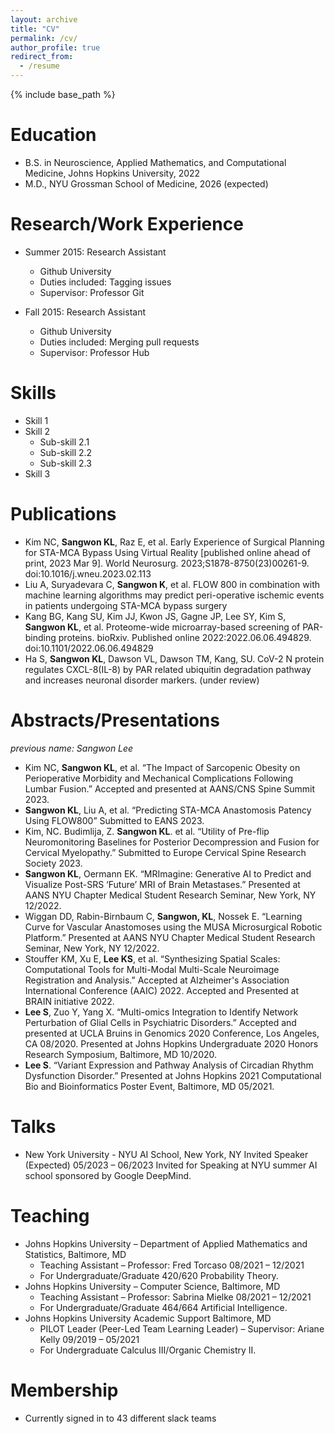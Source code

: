 ```yaml
---
layout: archive
title: "CV"
permalink: /cv/
author_profile: true
redirect_from:
  - /resume
---
```


{% include base_path %}

Education
======
* B.S. in Neuroscience, Applied Mathematics, and Computational Medicine, Johns Hopkins University, 2022
* M.D., NYU Grossman School of Medicine, 2026 (expected)

Research/Work Experience
======
* Summer 2015: Research Assistant
  * Github University
  * Duties included: Tagging issues
  * Supervisor: Professor Git

* Fall 2015: Research Assistant
  * Github University
  * Duties included: Merging pull requests
  * Supervisor: Professor Hub
  
Skills
======
* Skill 1
* Skill 2
  * Sub-skill 2.1
  * Sub-skill 2.2
  * Sub-skill 2.3
* Skill 3

Publications
======
- Kim NC, **Sangwon KL**, Raz E, et al. Early Experience of Surgical Planning for STA-MCA Bypass Using Virtual Reality [published online ahead of print, 2023 Mar 9]. World Neurosurg. 2023;S1878-8750(23)00261-9. doi:10.1016/j.wneu.2023.02.113 
- Liu A, Suryadevara C, **Sangwon K**, et al. FLOW 800 in combination with machine learning algorithms may predict peri-operative ischemic events in patients undergoing STA-MCA bypass surgery 
- Kang BG, Kang SU, Kim JJ, Kwon JS, Gagne JP, Lee SY, Kim S, **Sangwon KL**, et al. Proteome-wide microarray-based screening of PAR-binding proteins. bioRxiv. Published online 2022:2022.06.06.494829. doi:10.1101/2022.06.06.494829 
- Ha S, **Sangwon KL**, Dawson VL, Dawson TM, Kang, SU. CoV-2 N protein regulates CXCL-8(IL-8) by PAR related ubiquitin degradation pathway and increases neuronal disorder markers. (under review) 

Abstracts/Presentations
======
*previous name: Sangwon Lee*
- Kim NC, **Sangwon KL**, et al. “The Impact of Sarcopenic Obesity on Perioperative Morbidity and Mechanical Complications Following Lumbar Fusion.” Accepted and presented at AANS/CNS Spine Summit 2023. 
- **Sangwon KL**, Liu A, et al. “Predicting STA-MCA Anastomosis Patency Using FLOW800” Submitted to EANS 2023. 
- Kim, NC. Budimlija, Z. **Sangwon KL**. et al. “Utility of Pre-flip Neuromonitoring Baselines for Posterior Decompression and Fusion for Cervical Myelopathy.” Submitted to Europe Cervical Spine Research Society 2023.  
- **Sangwon KL**, Oermann EK. “MRImagine: Generative AI to Predict and Visualize Post-SRS ‘Future’ MRI of Brain Metastases.” Presented at AANS NYU Chapter Medical Student Research Seminar, New York, NY 12/2022.   
- Wiggan DD, Rabin-Birnbaum C, **Sangwon, KL**, Nossek E. “Learning Curve for Vascular Anastomoses using the MUSA Microsurgical Robotic Platform.” Presented at AANS NYU Chapter Medical Student Research Seminar, New York, NY 12/2022.   
- Stouffer KM, Xu E, **Lee KS**, et al. “Synthesizing Spatial Scales: Computational Tools for Multi-Modal Multi-Scale Neuroimage Registration and Analysis.” Accepted at Alzheimer's Association International Conference (AAIC) 2022. Accepted and Presented at BRAIN initiative 2022.   
- **Lee S**, Zuo Y, Yang X. “Multi-omics Integration to Identify Network Perturbation of Glial Cells in Psychiatric Disorders.” Accepted and presented at UCLA Bruins in Genomics 2020 Conference, Los Angeles, CA 08/2020. Presented at Johns Hopkins Undergraduate 2020 Honors Research Symposium, Baltimore, MD 10/2020.  
- **Lee S**. “Variant Expression and Pathway Analysis of Circadian Rhythm Dysfunction Disorder.” Presented at Johns Hopkins 2021 Computational Bio and Bioinformatics Poster Event, Baltimore, MD 05/2021.   
  
Talks
======
- New York University - NYU AI School, New York, NY 
Invited Speaker	(Expected) 05/2023 – 06/2023 
Invited for Speaking at NYU summer AI school sponsored by Google DeepMind. 
  
Teaching
======
- Johns Hopkins University – Department of Applied Mathematics and Statistics, Baltimore, MD 
  - Teaching Assistant – Professor: Fred Torcaso	08/2021 – 12/2021 
  - For Undergraduate/Graduate 420/620 Probability Theory. 
- Johns Hopkins University – Computer Science, Baltimore, MD 
  - Teaching Assistant – Professor: Sabrina Mielke	08/2021 – 12/2021 
  - For Undergraduate/Graduate 464/664 Artificial Intelligence. 
- Johns Hopkins University Academic Support	Baltimore, MD 
  - PILOT Leader (Peer-Led Team Learning Leader) – Supervisor: Ariane Kelly	09/2019 – 05/2021 
  - For Undergraduate Calculus III/Organic Chemistry II.

  
Membership
======
* Currently signed in to 43 different slack teams
